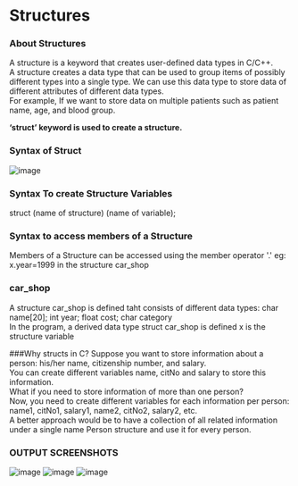# Structures

### About Structures
A structure is a keyword that creates user-defined data types in C/C++.   
A structure creates a data type that can be used to group items of possibly different types into a single type. 
We can use this data type to store data of different attributes of different data types.  
For example, If we want to store data on multiple patients such as patient name, age, and blood group.  

**‘struct’ keyword is used to create a structure.**  
### Syntax of Struct
![image](https://user-images.githubusercontent.com/91966613/234246672-7ec7bfde-f058-491d-8553-c50180e69da8.png)

### Syntax To create Structure Variables  
struct (name of structure) (name of variable);

### Syntax to access members of a Structure  
Members of a Structure can be accessed using the member operator '.'
eg: x.year=1999 in the structure car_shop

### car_shop
A structure car_shop is defined taht consists of different data types:  char name[20]; int year; float cost; char category  
In the program, a derived data type struct car_shop is defined
x is the structure variable

###Why structs in C?
Suppose you want to store information about a person: his/her name, citizenship number, and salary.   
You can create different variables name, citNo and salary to store this information.  
What if you need to store information of more than one person?   
Now, you need to create different variables for each information per person: name1, citNo1, salary1, name2, citNo2, salary2, etc.  
A better approach would be to have a collection of all related information under a single name Person structure and use it for every person.

### OUTPUT SCREENSHOTS
![image](https://user-images.githubusercontent.com/91966613/234251430-76b71d9e-2cc8-4919-8ea0-075afc049f80.png)
![image](https://user-images.githubusercontent.com/91966613/234253421-0fb77574-ae7d-478c-9a4a-5de31beaf39d.png)
![image](https://user-images.githubusercontent.com/91966613/234253099-b27f8dcf-3066-4e60-b616-3d9e10572f73.png)
